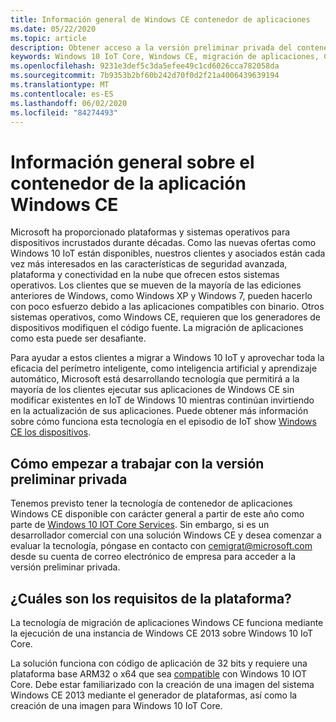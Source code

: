 ```yaml
---
title: Información general de Windows CE contenedor de aplicaciones
ms.date: 05/22/2020
ms.topic: article
description: Obtener acceso a la versión preliminar privada del contenedor de la aplicación Windows CE
keywords: Windows 10 IoT Core, Windows CE, migración de aplicaciones, CEPAL
ms.openlocfilehash: 9231e3def5c3da5efee49c1cd6026cca782058da
ms.sourcegitcommit: 7b9353b2bf60b242d70f0d2f21a4006439639194
ms.translationtype: MT
ms.contentlocale: es-ES
ms.lasthandoff: 06/02/2020
ms.locfileid: "84274493"
---
```

# <a name="an-overview-of-the-windows-ce-app-container"></a>Información general sobre el contenedor de la aplicación Windows CE
Microsoft ha proporcionado plataformas y sistemas operativos para dispositivos incrustados durante décadas. Como las nuevas ofertas como Windows 10 IoT están disponibles, nuestros clientes y asociados están cada vez más interesados en las características de seguridad avanzada, plataforma y conectividad en la nube que ofrecen estos sistemas operativos. Los clientes que se mueven de la mayoría de las ediciones anteriores de Windows, como Windows XP y Windows 7, pueden hacerlo con poco esfuerzo debido a las aplicaciones compatibles con binario. Otros sistemas operativos, como Windows CE, requieren que los generadores de dispositivos modifiquen el código fuente. La migración de aplicaciones como esta puede ser desafiante.

Para ayudar a estos clientes a migrar a Windows 10 IoT y aprovechar toda la eficacia del perímetro inteligente, como inteligencia artificial y aprendizaje automático, Microsoft está desarrollando tecnología que permitirá a la mayoría de los clientes ejecutar sus aplicaciones de Windows CE sin modificar existentes en IoT de Windows 10 mientras continúan invirtiendo en la actualización de sus aplicaciones. Puede obtener más información sobre cómo funciona esta tecnología en el episodio de IoT show <a href="https://channel9.msdn.com/Shows/Internet-of-Things-Show/Modernizing-Windows-CE-Devices">Windows CE los dispositivos</a>.

## <a name="how-to-get-started-with-the-private-preview"></a>Cómo empezar a trabajar con la versión preliminar privada

Tenemos previsto tener la tecnología de contenedor de aplicaciones Windows CE disponible con carácter general a partir de este año como parte de <a href="https://docs.microsoft.com/en-us/windows-hardware/manufacture/iot/iotcoreservicesoverview">Windows 10 IOT Core Services</a>. Sin embargo, si es un desarrollador comercial con una solución Windows CE y desea comenzar a evaluar la tecnología, póngase en contacto con <a href="mailto:cemigrat@microsoft.com">cemigrat@microsoft.com</a> desde su cuenta de correo electrónico de empresa para acceder a la versión preliminar privada.

## <a name="what-are-the-platform-requirements"></a>¿Cuáles son los requisitos de la plataforma? 
La tecnología de migración de aplicaciones Windows CE funciona mediante la ejecución de una instancia de Windows CE 2013 sobre Windows 10 IoT Core. 

La solución funciona con código de aplicación de 32 bits y requiere una plataforma base ARM32 o x64 que sea <a href="https://docs.microsoft.com/en-us/windows/iot-core/learn-about-hardware/socsandcustomboards">compatible</a> con Windows 10 IOT Core.
Debe estar familiarizado con la creación de una imagen del sistema Windows CE 2013 mediante el generador de plataformas, así como la creación de una imagen para Windows 10 IoT Core.
